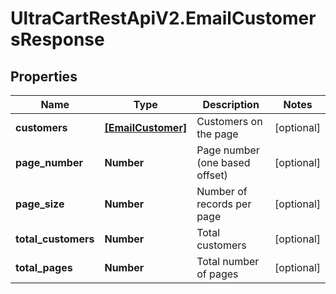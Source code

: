 # UltraCartRestApiV2.EmailCustomersResponse

## Properties
Name | Type | Description | Notes
------------ | ------------- | ------------- | -------------
**customers** | [**[EmailCustomer]**](EmailCustomer.md) | Customers on the page | [optional] 
**page_number** | **Number** | Page number (one based offset) | [optional] 
**page_size** | **Number** | Number of records per page | [optional] 
**total_customers** | **Number** | Total customers | [optional] 
**total_pages** | **Number** | Total number of pages | [optional] 


